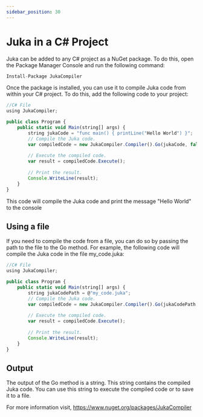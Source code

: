 ```yaml
---
sidebar_position: 30
---
```


# Juka in a C# Project


Juka can be added to any C# project as a NuGet package. To do this, open the Package Manager Console and run the following command:

```jsx
Install-Package JukaCompiler
```

Once the package is installed, you can use it to compile Juka code from within your C# project. To do this, add the following code to your project:

```jsx
//C# File
using JukaCompiler;

public class Program {
    public static void Main(string[] args) {
        string jukaCode = "func main() { printLine("Hello World") }";
        // Compile the Juka code.
        var compiledCode = new JukaCompiler.Compiler().Go(jukaCode, false);
    
        // Execute the compiled code.
        var result = compiledCode.Execute();
    
        // Print the result.
        Console.WriteLine(result);
    }
}
```
This code will compile the Juka code and print the message "Hello World" to the console

## Using a file
If you need to compile the code from a file, you can do so by passing the path to the file to the Go method. For example, the following code will compile the Juka code in the file my_code.juka:

```jsx
//C# File
using JukaCompiler;

public class Program {
    public static void Main(string[] args) {
        string jukaCodePath = @"my_code.juka";
        // Compile the Juka code.
        var compiledCode = new JukaCompiler.Compiler().Go(jukaCodePath, false);
    
        // Execute the compiled code.
        var result = compiledCode.Execute();
    
        // Print the result.
        Console.WriteLine(result);
    }
}
```

## Output
The output of the Go method is a string. This string contains the compiled Juka code. You can use this string to execute the compiled code or to save it to a file.

For more information visit,
https://www.nuget.org/packages/JukaCompiler
